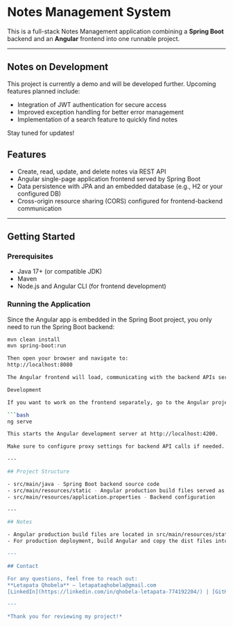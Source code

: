 # Notes Management System

This is a full-stack Notes Management application combining a **Spring Boot** backend and an **Angular** frontend into one runnable project.

---

## Notes on Development

This project is currently a demo and will be developed further. Upcoming features planned include:

- Integration of JWT authentication for secure access  
- Improved exception handling for better error management  
- Implementation of a search feature to quickly find notes  

Stay tuned for updates!

## Features

- Create, read, update, and delete notes via REST API  
- Angular single-page application frontend served by Spring Boot  
- Data persistence with JPA and an embedded database (e.g., H2 or your configured DB)  
- Cross-origin resource sharing (CORS) configured for frontend-backend communication  

---

## Getting Started

### Prerequisites

- Java 17+ (or compatible JDK)  
- Maven  
- Node.js and Angular CLI (for frontend development)  

### Running the Application

Since the Angular app is embedded in the Spring Boot project, you only need to run the Spring Boot backend:

```bash
mvn clean install
mvn spring-boot:run

Then open your browser and navigate to:
http://localhost:8080

The Angular frontend will load, communicating with the backend APIs served from the same server.

Development

If you want to work on the frontend separately, go to the Angular project folder(which is located on the master branch) and run:

```bash
ng serve

This starts the Angular development server at http://localhost:4200.

Make sure to configure proxy settings for backend API calls if needed.

---

## Project Structure

- src/main/java - Spring Boot backend source code  
- src/main/resources/static - Angular production build files served as static resources  
- src/main/resources/application.properties - Backend configuration  

---

## Notes

- Angular production build files are located in src/main/resources/static and served by Spring Boot.  
- For production deployment, build Angular and copy the dist files into the backend's static folder before packaging.

---

## Contact

For any questions, feel free to reach out:  
**Letapata Qhobela** — letapataqhobela@gmail.com  
[LinkedIn](https://linkedin.com/in/qhobela-letapata-774192204/) | [GitHub](https://github.com/Letapata23)

---

*Thank you for reviewing my project!*

